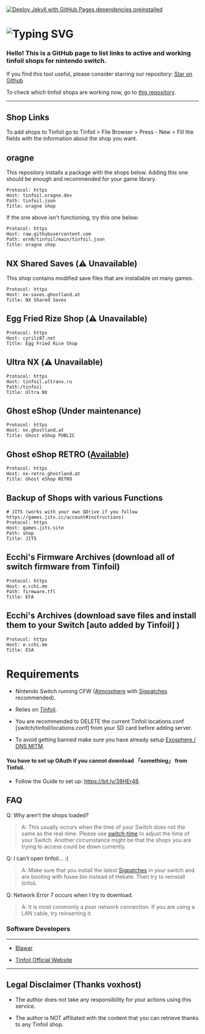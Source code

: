 [![Deploy Jekyll with GitHub Pages dependencies preinstalled](https://github.com/melogabriel/tinfoil-shops/actions/workflows/jekyll-gh-pages.yml/badge.svg)](https://github.com/melogabriel/tinfoil-shops/actions/workflows/jekyll-gh-pages.yml)


# ![Typing SVG](https://readme-typing-svg.demolab.com/?lines=Tinfoil%20shops)


### Hello! This is a GitHub page to list links to active and working tinfoil shops for nintendo switch.

If you find this tool useful, please consider starring our repository: [Star on Github](https://github.com/melogabriel/tinfoil-shops)

To check which tinfoil shops are working now, go to [this repository](https://github.com/melogabriel/tinfoil-shops-status).
               
___

## Shop Links

To add shops to Tinfoil go to Tinfoil > File Browser > Press - New > Fill the fields with the information about the shop you want.

## oragne

This repository installs a package with the shops below. Adding this one should be enough and recommended for your game library.

```
Protocol: https
Host: tinfoil.oragne.dev
Path: tinfoil.json
Title: oragne shop
```

If the one above isn't functioning, try this one below:

```
Protocol: https
Host: raw.githubusercontent.com
Path: orn8/tinfoil/main/tinfoil.json
Title: oragne shop
```

## NX Shared Saves (⚠️ Unavailable) 

This shop contains modified save files that are installable on many games.
```
Protocol: https
Host: nx-saves.ghostland.at
Title: NX Shared Saves
```

## Egg Fried Rize Shop (⚠️ Unavailable)

```
Protocol: https
Host: cyrilz87.net
Title: Egg Fried Rice Shop
```

## Ultra NX (⚠️ Unavailable)

```
Protocol: https
Host: tinfoil.ultranx.ru
Path:/tinfoil
Title: Ultra NX
```

## Ghost eShop (Under maintenance)
```
Protocol: https
Host: nx.ghostland.at
Title: Ghost eShop PUBLIC
```
## Ghost eShop RETRO ([Available](https://www.reddit.com/r/ghosteshop/comments/1jv1f8f/retro_shop_is_back_again/))

```
Protocol: https
Host: nx-retro.ghostland.at
Title: Ghost eShop RETRO
```

## Backup of Shops with various Functions

```
# JITS (works with your own GDrive if you follow https://games.jits.cc/account#instructions)
Protocol: https
Host: games.jits.site
Path: shop
Title: JITS
```

## Ecchi's Firmware Archives (download all of switch firmware from Tinfoil)

```
Protocol: https
Host: e.cchi.me
Path: firmware.tfl
Title: EFA
```

## Ecchi's Archives (download save files and install them to your Switch [auto added by Tinfoil] )

```
Protocol: https
Host: e.cchi.me
Title: ESA
```

# Requirements

* Nintendo Switch running CFW ([Atmosphere](https://github.com/Atmosphere-NX/Atmosphere/releases) with [Sigpatches](https://github.com/ITotalJustice/patches/releases) recommended).

* Relies on [Tinfoil](https://tinfoil.io).

* You are recommended to DELETE the current Tinfoil locations.conf [switch/tinfoil/locations.conf] from your SD card before adding server.

* To avoid getting banned make sure you have already setup [Exosphere / DNS MITM](https://rentry.org/ExosphereDNSMITM).

#### You have to set up OAuth if you cannot download  「something」  from Tinfoil.
* Follow the Guide to set up: https://bit.ly/38HEr48.

## FAQ

Q: Why aren't the shops loaded?

> A: This usually occurs when the time of your Switch does not the same as the real-time. Please use [switch-time](https://github.com/3096/switch-time) to adjust the time of your Switch. Another circumstance might be that the shops you are trying to access could be down currently.


Q: I can't open tinfoil... :(

> A: Make sure that you install the latest [Sigpatches](https://github.com/ITotalJustice/patches/releases/latest) in your switch and are booting with fusee.bin instead of Hekate. Then try to reinstall tinfoil.


Q: Network Error 7 occurs when I try to download.

> A: It is most commonly a poor network connection. If you are using a LAN cable, try reinserting it.


### Software Developers
___

* [Blawar](https://github.com/blawar)

* [Tinfoil Official Website](https://tinfoil.io)

---



## Legal Disclaimer (Thanks voxhost)
- The author does not take any responsibility for your actions using this service.

- The author is NOT affiliated with the content that you can retrieve thanks to any Tinfoil shop.
